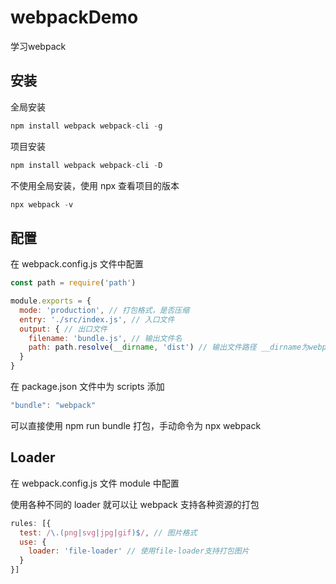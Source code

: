 # webpackDemo
学习webpack

## 安装

全局安装

```javascript
npm install webpack webpack-cli -g
```

项目安装

```javascript
npm install webpack webpack-cli -D
```

不使用全局安装，使用 npx 查看项目的版本

```javascript
npx webpack -v
```



## 配置

在 webpack.config.js 文件中配置

```javascript
const path = require('path')

module.exports = {
  mode: 'production', // 打包格式，是否压缩
  entry: './src/index.js', // 入口文件
  output: { // 出口文件
    filename: 'bundle.js', // 输出文件名
    path: path.resolve(__dirname, 'dist') // 输出文件路径 __dirname为webpack.config当前文件
  }
}
```

在 package.json 文件中为 scripts 添加

```javascript
"bundle": "webpack"
```

可以直接使用 npm run bundle 打包，手动命令为 npx webpack



## Loader

在 webpack.config.js 文件 module 中配置

使用各种不同的 loader 就可以让 webpack 支持各种资源的打包

```javascript
rules: [{
  test: /\.(png|svg|jpg|gif)$/, // 图片格式
  use: {
    loader: 'file-loader' // 使用file-loader支持打包图片
  }
}]
```

